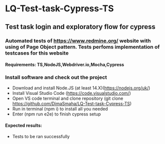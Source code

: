 # LQ-Test-task-Cypress-TS
## Test task login and exploratory flow for cypress

### Automated tests of https://www.redmine.org/ website with using of Page Object pattern. Tests perfoms implementation of testcases for this website


#### Requirements: TS,NodeJS,Webdriver.io,Mocha,Cypress

### Install software and check out the project
- Download and install Node.JS (at least 14.X)(https://nodejs.org/uk/)
- Install Visual Studio Code (https://code.visualstudio.com/)
- Open VS code terminal and clone repository (git clone https://github.com/DimaSmaha/LQ-Test-task-Cypress-TS)
- Run in terminal (npm i) to install all you needed
- Enter (npm run e2e) to finish cypress setup
#### Expected results: 
- Tests to be ran successfully

